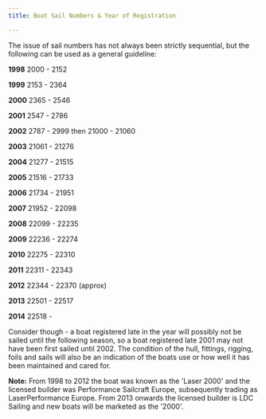 ```yaml
---
title: Boat Sail Numbers & Year of Registration

---
```

The issue of sail numbers has not always been strictly sequential, but the following can be used as a general guideline:

**1998** 2000 - 2152

**1999** 2153 - 2364

**2000** 2365 - 2546

**2001** 2547 - 2786

**2002** 2787 - 2999 then 21000 - 21060

**2003** 21061 - 21276

**2004** 21277 - 21515

**2005** 21516 - 21733

**2006** 21734 - 21951

**2007** 21952 - 22098

**2008** 22099 - 22235

**2009** 22236 - 22274

**2010** 22275 - 22310

**2011** 22311 - 22343

**2012** 22344 - 22370 (approx)

**2013** 22501 - 22517

**2014** 22518 -

Consider though - a boat registered late in the year will possibly not be sailed until the following season, so a boat registered late 2001 may not have been first sailed until 2002. The condition of the hull, fittings, rigging, foils and sails will also be an indication of the boats use or how well it has been maintained and cared for.

**Note:** From 1998 to 2012 the boat was known as the 'Laser 2000' and the licensed builder was Performance Sailcraft Europe, subsequently trading as LaserPerformance Europe. From 2013 onwards the licensed builder is LDC Sailing and new boats will be marketed as the '2000'.
